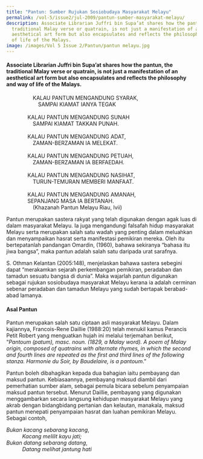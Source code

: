 ```yaml
---
title: "Pantun: Sumber Rujukan Sosiobudaya Masyarakat Melayu"
permalink: /vol-5/issue2/jul-2009/pantun-sumber-masyarakat-melayu/
description: Associate Librarian Juffri bin Supa’at shares how the pantun, the
  traditional Malay verse or quatrain, is not just a manifestation of an
  aesthetical art form but also encapsulates and reflects the philosophy and way
  of life of the Malays.
image: /images/Vol 5 Issue 2/Pantun/pantun melayu.jpg
---
```

#### Associate Librarian Juffri bin Supa’at shares how the pantun, the traditional Malay verse or quatrain, is not just a manifestation of an aesthetical art form but also encapsulates and reflects the philosophy and way of life of the Malays.

     KALAU PANTUN MENGANDUNG SYARAK,<br>      SAMPAI KIAMAT IANYA TEGAK<br><br>    KALAU PANTUN MENGANDUNG SUNAH<br>     SAMPAI KIAMAT TAKKAN PUNAH.<br><br>    KALAU PANTUN MENGANDUNG ADAT,<br>     ZAMAN-BERZAMAN IA MELEKAT.<br><br>    KALAU PANTUN MENGANDUNG PETUAH,<br>     ZAMAN-BERZAMAN IA BERFAEDAH.<br><br>    KALAU PANTUN MENGANDUNG NASIHAT,<br>     TURUN-TEMURAN MEMBERI MANFAAT.<br><br>    KALAU PANTUN MENGANDUNG AMANAH,<br>    SEPANJANG MASA IA BERTANAH.<br>     (Khazanah Pantun Melayu Riau, lvii)

Pantun merupakan sastera rakyat yang telah digunakan dengan agak luas di dalam masyarakat Melayu. Ia juga mengandungi falsafah hidup masyarakat Melayu serta merupakan salah satu wadah yang penting dalam meluahkan dan menyampaikan hasrat serta manifestasi pemikiran mereka. Oleh itu bertepatanlah pandangan Omardin, (1960), bahawa sekiranya “bahasa itu jiwa bangsa”, maka pantun adalah salah satu daripada urat sarafnya.

S. Othman Kelantan (2005:148), menjelaskan bahawa sastera sebegini dapat “merakamkan sejarah perkembangan pemikiran, peradaban dan tamadun sesuatu bangsa di dunia”. Maka wajarlah pantun digunakan sebagai rujukan sosiobudaya masyarakat Melayu kerana ia adalah cerminan sebenar peradaban dan tamadun Melayu yang sudah bertapak berabad-abad lamanya.

#### **Asal Pantun**

Pantun merupakan salah satu ciptaan asli masyarakat Melayu. Dalam kajiannya, Francois-Rene Daillie (1988:20) telah menukil kamus Perancis Petit Robert yang menguatkan hujah ini melalui terjemahan berikut, “*Pantoum (patum), masc. noun. (1829, a Malay word). A poem of Malay origin, composed of quatrains with alternate rhymes, in which the second and fourth lines are repeated as the first and third lines of the following stanza. Harmonie du Soir, by Baudelaire, is a pantoum*.”

Pantun boleh dibahagikan kepada dua bahagian iaitu pembayang dan maksud pantun. Kebiasaannya, pembayang maksud diambil dari pemerhatian sumber alam, sebagai pemula bicara sebelum penyampaian maksud pantun tersebut. Menurut Daillie, pembayang yang digunakan menggambarkan secara langsung kehidupan masyarakat Melayu yang akrab dengan bidangbidang pertanian dan kelautan, manakala, maksud pantun menepati penyampaian hasrat dan luahan pemikiran Melayu. Sebagai contoh,

*Bukan kacang sebarang kacang*,<br>   *Kacang melilit kayu jati;*<br> *Bukan datang sebarang datang*,<br>   *Datang melihat jantung hati*







